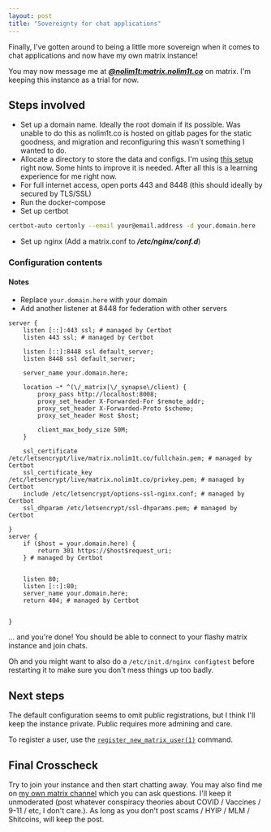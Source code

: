 ```yaml
---
layout: post
title: "Sovereignty for chat applications"
---
```


Finally, I've gotten around to being a little more sovereign when it comes to chat applications and now have my own matrix instance!

You may now message me at [***@nolim1t:matrix.nolim1t.co***](https://matrix.to/#/@nolim1t:matrix.nolim1t.co) on matrix. I'm keeping this instance as a trial for now.

## Steps involved

* Set up a domain name. Ideally the root domain if its possible. Was unable to do this as nolim1t.co is hosted on gitlab pages for the static goodness, and migration and reconfiguring this wasn't something I wanted to do.
* Allocate a directory to store the data and configs. I'm using [this setup](https://github.com/nolim1t/synapse-docker-compose) right now. Some hints to improve it is needed. After all this is a learning experience for me right now.
* For full internet access, open ports 443 and 8448 (this should ideally by secured by TLS/SSL)
* Run the docker-compose
* Set up certbot

```bash
certbot-auto certonly --email your@email.address -d your.domain.here
```

* Set up nginx (Add a matrix.conf to ***/etc/nginx/conf.d***)

### Configuration contents

#### Notes

* Replace ```your.domain.here``` with your domain
* Add another listener at 8448 for federation with other servers

```
server {
    listen [::]:443 ssl; # managed by Certbot
    listen 443 ssl; # managed by Certbot

    listen [::]:8448 ssl default_server;
    listen 8448 ssl default_server;

    server_name your.domain.here;

    location ~* ^(\/_matrix|\/_synapse\/client) {
        proxy_pass http://localhost:8008;
        proxy_set_header X-Forwarded-For $remote_addr;
        proxy_set_header X-Forwarded-Proto $scheme;
	    proxy_set_header Host $host;

        client_max_body_size 50M;
    }

    ssl_certificate /etc/letsencrypt/live/matrix.nolim1t.co/fullchain.pem; # managed by Certbot
    ssl_certificate_key /etc/letsencrypt/live/matrix.nolim1t.co/privkey.pem; # managed by Certbot
    include /etc/letsencrypt/options-ssl-nginx.conf; # managed by Certbot
    ssl_dhparam /etc/letsencrypt/ssl-dhparams.pem; # managed by Certbot

}
server {
    if ($host = your.domain.here) {
        return 301 https://$host$request_uri;
    } # managed by Certbot


    listen 80;
    listen [::]:80;
    server_name your.domain.here;
    return 404; # managed by Certbot


}
```

... and you're done! You should be able to connect to your flashy matrix instance and join chats.

Oh and you might want to also do a ```/etc/init.d/nginx configtest``` before restarting it to make sure you don't mess things up too badly.

## Next steps

The default configuration seems to omit public registrations, but I think I'll keep the instance private. Public requires more admining and care.

To register a user, use the [```register_new_matrix_user(1)```](https://manpages.debian.org/testing/matrix-synapse/register_new_matrix_user.1.en.html) command.

## Final Crosscheck

Try to join your instance and then start chatting away. You may also find me on [my own matrix channel](https://matrix.to/#/%23thebarrenschat:matrix.nolim1t.co) which you can ask questions. I'll keep it unmoderated (post whatever conspiracy theories about COVID / Vaccines / 9-11 / etc, I don't care.). As long as you don't post scams / HYIP / MLM / Shitcoins, will keep the post.

